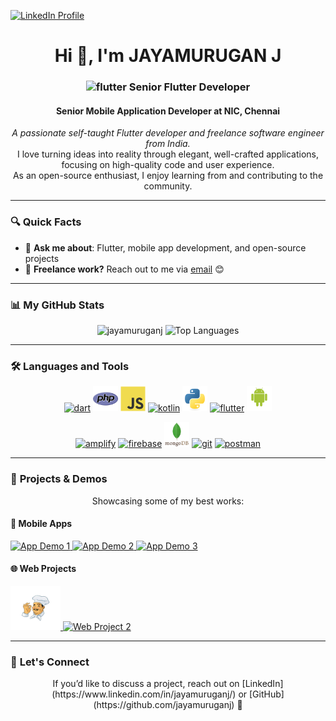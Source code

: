 <p align="left">
    <a href="https://www.linkedin.com/in/jayamuruganj/" target="_blank">
        <img src="https://img.shields.io/badge/LinkedIn-blue" width="10%" alt="LinkedIn Profile">
    </a>
</p>

<h1 align="center">Hi 👋, I'm JAYAMURUGAN J</h1>
<h3 align="center">
    <img src="https://www.vectorlogo.zone/logos/flutterio/flutterio-icon.svg" alt="flutter" width="40" height="40"/> 
    Senior Flutter Developer
</h3>
<h4 align="center">Senior Mobile Application Developer at NIC, Chennai</h4>

<p align="center">
    <em>A passionate self-taught Flutter developer and freelance software engineer from India.</em> <br>
    I love turning ideas into reality through elegant, well-crafted applications, focusing on high-quality code and user experience. <br>
    As an open-source enthusiast, I enjoy learning from and contributing to the community.
</p>

---

### 🔍 **Quick Facts**
- 💬 **Ask me about**: Flutter, mobile app development, and open-source projects
- 📧 **Freelance work?** Reach out to me via [email](mailto:jamu03031996@gmail.com) 😊

---

### 📊 **My GitHub Stats**
<p align="center">
    <img src="https://github-readme-stats.vercel.app/api?username=jayamuruganj&show_icons=true&locale=en" alt="jayamuruganj" width="48%">
    <img src="https://github-readme-stats.vercel.app/api/top-langs?username=jayamuruganj&show_icons=true&locale=en&layout=compact" alt="Top Languages" width="48%">
</p>

---

### 🛠 **Languages and Tools**
<p align="center">
    <!-- Languages -->
    <a href="https://dart.dev" target="_blank"><img src="https://www.vectorlogo.zone/logos/dartlang/dartlang-icon.svg" alt="dart" width="40" height="40"/></a>
    <a href="https://www.php.net" target="_blank"><img src="https://raw.githubusercontent.com/devicons/devicon/master/icons/php/php-original.svg" alt="php" width="40" height="40"/></a>
    <a href="https://developer.mozilla.org/en-US/docs/Web/JavaScript" target="_blank"><img src="https://raw.githubusercontent.com/devicons/devicon/master/icons/javascript/javascript-original.svg" alt="javascript" width="40" height="40"/></a>
    <a href="https://kotlinlang.org" target="_blank"><img src="https://www.vectorlogo.zone/logos/kotlinlang/kotlinlang-icon.svg" alt="kotlin" width="40" height="40"/></a>
    <a href="https://www.python.org" target="_blank"><img src="https://raw.githubusercontent.com/devicons/devicon/master/icons/python/python-original.svg" alt="python" width="40" height="40"/></a>
    <a href="https://flutter.dev" target="_blank"><img src="https://www.vectorlogo.zone/logos/flutterio/flutterio-icon.svg" alt="flutter" width="40" height="40"/></a>
    <a href="https://developer.android.com" target="_blank"><img src="https://raw.githubusercontent.com/devicons/devicon/master/icons/android/android-original-wordmark.svg" alt="android" width="40" height="40"/></a>
</p>
<p align="center">
    <!-- Frameworks and Platforms -->
    <a href="https://aws.amazon.com/amplify/" target="_blank"><img src="https://docs.amplify.aws/assets/logo-dark.svg" alt="amplify" width="40" height="40"/></a>
    <a href="https://firebase.google.com/" target="_blank"><img src="https://www.vectorlogo.zone/logos/firebase/firebase-icon.svg" alt="firebase" width="40" height="40"/></a>
    <a href="https://www.mongodb.com/" target="_blank"><img src="https://raw.githubusercontent.com/devicons/devicon/master/icons/mongodb/mongodb-original-wordmark.svg" alt="mongodb" width="40" height="40"/></a>
    <a href="https://git-scm.com/" target="_blank"><img src="https://www.vectorlogo.zone/logos/git-scm/git-scm-icon.svg" alt="git" width="40" height="40"/></a>
    <a href="https://postman.com" target="_blank"><img src="https://www.vectorlogo.zone/logos/getpostman/getpostman-icon.svg" alt="postman" width="40" height="40"/></a>
</p>

---

### 🌟 **Projects & Demos**
<p align="center">Showcasing some of my best works:</p>

#### 📱 **Mobile Apps**
<a href="https://drive.google.com/file/d/16l5vxzTtSbEXlWhFkrGAXz20C1Yfqd8l/view">
    <img src="https://www.intepat.com/wp-content/uploads/2017/06/logo-570x298.jpg" alt="App Demo 1" width="100px" height="70px">
</a>
<a href="https://play.google.com/store/apps/details?id=com.pecs">
    <img src="https://play-lh.googleusercontent.com/6DXX1aFJPegHhvGS2IVFazpdPKJS7p8jwSsgSce0vneY4BRd5LS8ATg7NBZ687yegWf6=s180-rw" alt="App Demo 2" width="100px" height="70px">
</a>
<a href="https://play.google.com/store/apps/details?id=com.tnmsc_f">
    <img src="https://play-lh.googleusercontent.com/r4tEyEKjnvVQK9DAtrHJJFkQj3ayMsOJkeXAvMmKGliAABdTcxji188WoH_WuYE-xw=s180-rw" alt="App Demo 3" width="100px" height="70px">
</a>

#### 🌐 **Web Projects**
<a href="https://jayamuruganj.github.io/web.samayalkurippu/#/">
    <img src="https://raw.githubusercontent.com/JAYAMURUGANJ/ProjectAssets/main/ic_launcher.png" alt="Web Project 1" width="80px" height="70px">
</a>
<a href="https://jayamuruganj.github.io/web.sscsr/#/">
    <img src="https://ssc.nic.in/Content/library/assets/images/ssc-logo.png" alt="Web Project 2" width="80px" height="70px">
</a>

---

### 📣 **Let's Connect**
<p align="center">
    If you’d like to discuss a project, reach out on [LinkedIn](https://www.linkedin.com/in/jayamuruganj/) or [GitHub](https://github.com/jayamuruganj) 🚀
</p>

